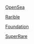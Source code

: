 [OpenSea](https://opensea.io)

[Rarible](https://rarible.com)

[Foundation](https://foundation.app)

[SuperRare](https://superrare.com)